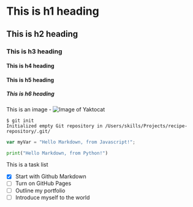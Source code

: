 # This is h1 heading
## This is h2 heading
### This is h3 heading
#### This is h4 heading
#### This is h5 heading
##### This is h6 heading


This is an image -
![Image of Yaktocat](https://octodex.github.com/images/yaktocat.png)

```
$ git init
Initialized empty Git repository in /Users/skills/Projects/recipe-repository/.git/
```

```javascript
var myVar = "Hello Markdown, from Javascript!";
```

```python
print("Hello Markdown, from Python!")
```

This is a task list
- [x] Start with Github Markdown
- [ ] Turn on GitHub Pages
- [ ] Outline my portfolio
- [ ] Introduce myself to the world
